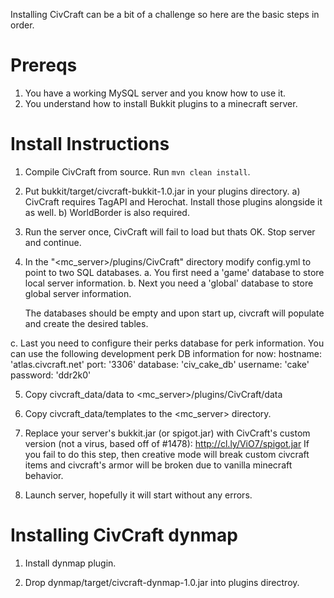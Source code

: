 Installing CivCraft can be a bit of a challenge so here are the basic steps in order.

Prereqs
==
1. You have a working MySQL server and you know how to use it.
2. You understand how to install Bukkit plugins to a minecraft server.


Install Instructions
==
1. Compile CivCraft from source. Run `mvn clean install`.

2. Put bukkit/target/civcraft-bukkit-1.0.jar in your plugins directory.
   a) CivCraft requires TagAPI and Herochat. Install those plugins alongside it as well.
   b) WorldBorder is also required.

3. Run the server once, CivCraft will fail to load but thats OK. Stop server and continue.

4. In the "<mc_server>/plugins/CivCraft" directory modify config.yml to point to two SQL databases.
  a. You first need a 'game' database to store local server information.
  b. Next you need a 'global' database to store global server information.

   The databases should be empty and upon start up, civcraft will populate and create the desired tables.
   
  c. Last you need to configure their perks database for perk information. You
can use the following development perk DB information for now:
    hostname: 'atlas.civcraft.net'
    port: '3306'
    database: 'civ_cake_db'
    username: 'cake'
    password: 'ddr2k0'

5. Copy civcraft_data/data to <mc_server>/plugins/CivCraft/data

6. Copy civcraft_data/templates to the <mc_server> directory.

7. Replace your server's bukkit.jar (or spigot.jar) with CivCraft's custom version (not a virus, based off of #1478): http://cl.ly/ViO7/spigot.jar
   If you fail to do this step, then creative mode will break custom civcraft items and civcraft's armor
   will be broken due to vanilla minecraft behavior.

8. Launch server, hopefully it will start without any errors.


Installing CivCraft dynmap
==
1. Install dynmap plugin.

2. Drop dynmap/target/civcraft-dynmap-1.0.jar into plugins directroy.


